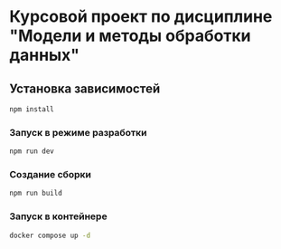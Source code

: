 # Курсовой проект по дисциплине "Модели и методы обработки данных"

## Установка зависимостей

```sh
npm install
```

### Запуск в режиме разработки

```sh
npm run dev
```

### Создание сборки

```sh
npm run build
```

### Запуск в контейнере

```sh
docker compose up -d
```
